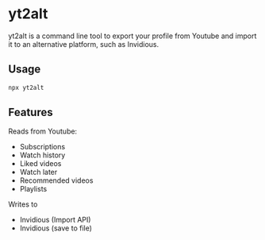 # yt2alt

yt2alt is a command line tool to export your profile from Youtube and import it to an alternative platform, such as Invidious.

## Usage

```bash
npx yt2alt
```
## Features

Reads from Youtube:
- Subscriptions
- Watch history
- Liked videos
- Watch later
- Recommended videos
- Playlists

Writes to
- Invidious (Import API)
- Invidious (save to file)

